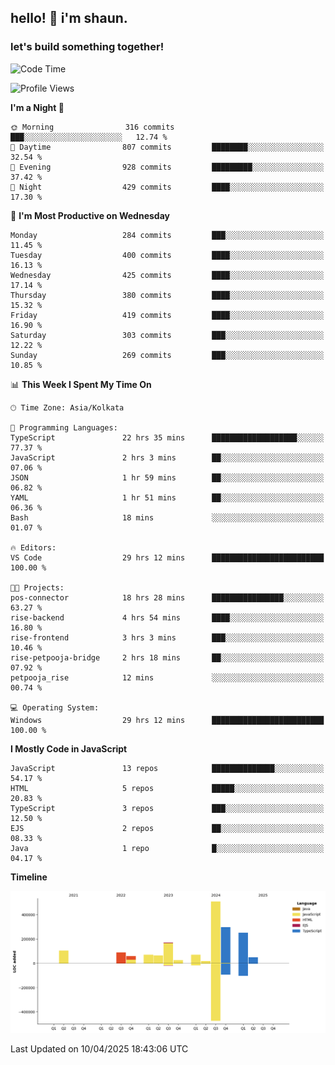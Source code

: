 ## hello! 👋 i'm shaun. 
### let's build something together!
<!--START_SECTION:waka-->
![Code Time](http://img.shields.io/badge/Code%20Time-128%20hrs%2028%20mins-blue)

![Profile Views](http://img.shields.io/badge/Profile%20Views-0-blue)

**I'm a Night 🦉** 

```text
🌞 Morning                316 commits         ███░░░░░░░░░░░░░░░░░░░░░░   12.74 % 
🌆 Daytime                807 commits         ████████░░░░░░░░░░░░░░░░░   32.54 % 
🌃 Evening                928 commits         █████████░░░░░░░░░░░░░░░░   37.42 % 
🌙 Night                  429 commits         ████░░░░░░░░░░░░░░░░░░░░░   17.30 % 
```
📅 **I'm Most Productive on Wednesday** 

```text
Monday                   284 commits         ███░░░░░░░░░░░░░░░░░░░░░░   11.45 % 
Tuesday                  400 commits         ████░░░░░░░░░░░░░░░░░░░░░   16.13 % 
Wednesday                425 commits         ████░░░░░░░░░░░░░░░░░░░░░   17.14 % 
Thursday                 380 commits         ████░░░░░░░░░░░░░░░░░░░░░   15.32 % 
Friday                   419 commits         ████░░░░░░░░░░░░░░░░░░░░░   16.90 % 
Saturday                 303 commits         ███░░░░░░░░░░░░░░░░░░░░░░   12.22 % 
Sunday                   269 commits         ███░░░░░░░░░░░░░░░░░░░░░░   10.85 % 
```


📊 **This Week I Spent My Time On** 

```text
🕑︎ Time Zone: Asia/Kolkata

💬 Programming Languages: 
TypeScript               22 hrs 35 mins      ███████████████████░░░░░░   77.37 % 
JavaScript               2 hrs 3 mins        ██░░░░░░░░░░░░░░░░░░░░░░░   07.06 % 
JSON                     1 hr 59 mins        ██░░░░░░░░░░░░░░░░░░░░░░░   06.82 % 
YAML                     1 hr 51 mins        ██░░░░░░░░░░░░░░░░░░░░░░░   06.36 % 
Bash                     18 mins             ░░░░░░░░░░░░░░░░░░░░░░░░░   01.07 % 

🔥 Editors: 
VS Code                  29 hrs 12 mins      █████████████████████████   100.00 % 

🐱‍💻 Projects: 
pos-connector            18 hrs 28 mins      ████████████████░░░░░░░░░   63.27 % 
rise-backend             4 hrs 54 mins       ████░░░░░░░░░░░░░░░░░░░░░   16.80 % 
rise-frontend            3 hrs 3 mins        ███░░░░░░░░░░░░░░░░░░░░░░   10.46 % 
rise-petpooja-bridge     2 hrs 18 mins       ██░░░░░░░░░░░░░░░░░░░░░░░   07.92 % 
petpooja_rise            12 mins             ░░░░░░░░░░░░░░░░░░░░░░░░░   00.74 % 

💻 Operating System: 
Windows                  29 hrs 12 mins      █████████████████████████   100.00 % 
```

**I Mostly Code in JavaScript** 

```text
JavaScript               13 repos            ██████████████░░░░░░░░░░░   54.17 % 
HTML                     5 repos             █████░░░░░░░░░░░░░░░░░░░░   20.83 % 
TypeScript               3 repos             ███░░░░░░░░░░░░░░░░░░░░░░   12.50 % 
EJS                      2 repos             ██░░░░░░░░░░░░░░░░░░░░░░░   08.33 % 
Java                     1 repo              █░░░░░░░░░░░░░░░░░░░░░░░░   04.17 % 
```



**Timeline**

![Lines of Code chart](https://raw.githubusercontent.com/ShaunDaniel/ShaunDaniel/main/assets/bar_graph.png)


 Last Updated on 10/04/2025 18:43:06 UTC
<!--END_SECTION:waka-->
